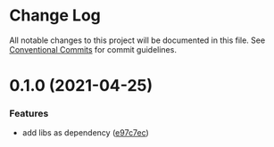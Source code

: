 # Change Log

All notable changes to this project will be documented in this file.
See [Conventional Commits](https://conventionalcommits.org) for commit guidelines.

# 0.1.0 (2021-04-25)


### Features

* add libs as dependency ([e97c7ec](https://github.com/Gilbertly/sls-starter-monorepo/commit/e97c7ec97e7cd5629ba6bbbd9816b9db48a9164e))
